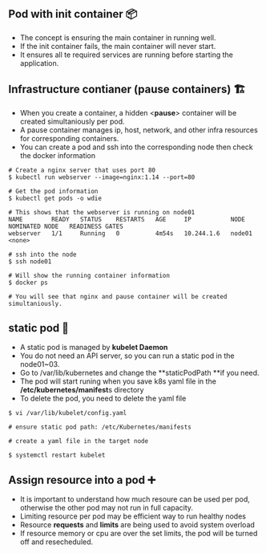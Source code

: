## Pod with init container 📦

- The concept is ensuring the main container in running well.
- If the init container fails, the main container will never start. 
- It ensures all te required services are running before starting the application.


## Infrastructure contianer (pause containers) 🏗

- When you create a container, a hidden <**pause**> container will be created simultaniously per pod.
- A pause container manages ip, host, network, and other infra resources for corresponding containers. 
- You can create a pod and ssh into the corresponding node then check the docker information 

```
# Create a nginx server that uses port 80 
$ kubectl run webserver --image=nginx:1.14 --port=80

# Get the pod information 
$ kubectl get pods -o wdie 

# This shows that the webserver is running on node01 
NAME        READY   STATUS    RESTARTS   AGE     IP           NODE     NOMINATED NODE   READINESS GATES
webserver   1/1     Running   0          4m54s   10.244.1.6   node01   <none>  

# ssh into the node 
$ ssh node01

# Will show the running container information 
$ docker ps 

# You will see that nginx and pause container will be created simultaniously.
```

## static pod 🎃

- A static pod is managed by **kubelet Daemon**
- You do not need an API server, so you can run a static pod in the node01~03.
- Go to /var/lib/kubernetes and change the **staticPodPath **if you need.
- The pod will start runing when you save k8s yaml file in the **/etc/kubernetes/manifest**s directory
- To delete the pod, you need to delete the yaml file 

```
$ vi /var/lib/kubelet/config.yaml 

# ensure static pod path: /etc/Kubernetes/manifests

# create a yaml file in the target node 

$ systemctl restart kubelet
```

## Assign resource into a pod ➕

- It is important to understand how much resoure can be used per pod, otherwise the other pod may not run in full capacity. 
- Limiting resource per pod may be efficient way to run healthy nodes
- Resource **requests** and **limits** are being used to avoid system overload
- If resource memory or cpu are over the set limits, the pod will be turned off and resecheduled.

